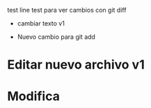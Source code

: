 test line
test para ver cambios con git diff

- cambiar texto v1

- Nuevo cambio para git add

# Editar nuevo archivo v1
# Modifica